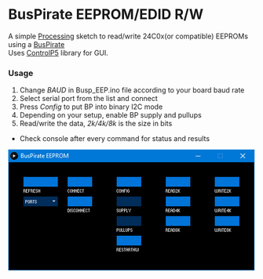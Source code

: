 # BusPirate EEPROM/EDID R/W 
A simple [Processing](https://processing.org/) sketch to read/write 24C0x(or compatible) EEPROMs using a [BusPirate](http://dangerousprototypes.com/docs/Bus_Pirate)  
Uses [ControlP5](http://www.sojamo.de/libraries/controlP5/) library for GUI.
### Usage
1. Change *BAUD* in Busp_EEP.ino file according to your board baud rate
2. Select serial port from the list and connect
3. Press *Config* to put BP into binary I2C mode
4. Depending on your setup, enable BP supply and pullups
5. Read/write the data, *2k/4k/8k* is the size in bits
* Check console after every command for status and results  
  
![Screenshot](screenshot.png "Screenshot")